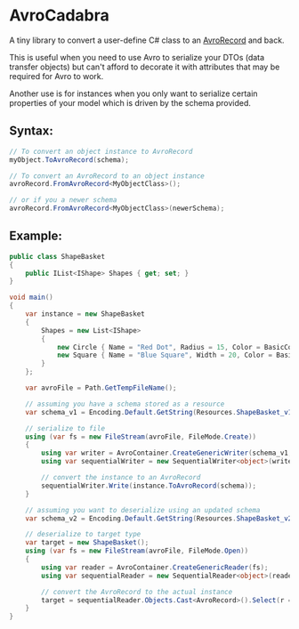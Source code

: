 # AvroCadabra

A tiny library to convert a user-define C# class to an [AvroRecord](<https://docs.microsoft.com/en-us/previous-versions/azure/reference/dn627309(v%3Dazure.100)>) and back.

This is useful when you need to use Avro to serialize your DTOs (data transfer objects) but can't afford to decorate it with attributes that may be required for Avro to work.

Another use is for instances when you only want to serialize certain properties of your model which is driven by the schema provided.

## Syntax:

```csharp
// To convert an object instance to AvroRecord
myObject.ToAvroRecord(schema);

// To convert an AvroRecord to an object instance
avroRecord.FromAvroRecord<MyObjectClass>();

// or if you a newer schema
avroRecord.FromAvroRecord<MyObjectClass>(newerSchema);
```

## Example:

```csharp
public class ShapeBasket
{
    public IList<IShape> Shapes { get; set; }
}

void main()
{
    var instance = new ShapeBasket
    {
        Shapes = new List<IShape>
        {
            new Circle { Name = "Red Dot", Radius = 15, Color = BasicColor.Red },
            new Square { Name = "Blue Square", Width = 20, Color = BasicColor.Blue }
        }
    };

    var avroFile = Path.GetTempFileName();

    // assuming you have a schema stored as a resource
    var schema_v1 = Encoding.Default.GetString(Resources.ShapeBasket_v1_0);

    // serialize to file
    using (var fs = new FileStream(avroFile, FileMode.Create))
    {
        using var writer = AvroContainer.CreateGenericWriter(schema_v1, fs, Codec.Deflate);
        using var sequentialWriter = new SequentialWriter<object>(writer, 1);

        // convert the instance to an AvroRecord
        sequentialWriter.Write(instance.ToAvroRecord(schema));
    }

    // assuming you want to deserialize using an updated schema
    var schema_v2 = Encoding.Default.GetString(Resources.ShapeBasket_v2_0);

    // deserialize to target type
    var target = new ShapeBasket();
    using (var fs = new FileStream(avroFile, FileMode.Open))
    {
        using var reader = AvroContainer.CreateGenericReader(fs);
        using var sequentialReader = new SequentialReader<object>(reader);

        // convert the AvroRecord to the actual instance
        target = sequentialReader.Objects.Cast<AvroRecord>().Select(r => r.FromAvroRecord<ShapeBasket>()).FirstOrDefault();
    }
}
```
